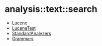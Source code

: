 # analysis::text::search


   * [Lucene](Library/analysis/text/search/Lucene.md)
   * [LuceneTest](Library/analysis/text/search/LuceneTest.md)
   * [StandardAnalyzers](Library/analysis/text/search/StandardAnalyzers.md)
   * [Grammars](Library/analysis/text/search/Grammars.md)